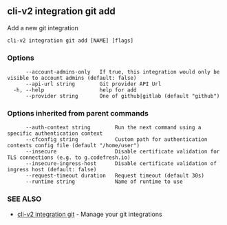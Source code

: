 ## cli-v2 integration git add

Add a new git integration

```
cli-v2 integration git add [NAME] [flags]
```

### Options

```
      --account-admins-only   If true, this integration would only be visible to account admins (default: false)
      --api-url string        Git provider API Url
  -h, --help                  help for add
      --provider string       One of github|gitlab (default "github")
```

### Options inherited from parent commands

```
      --auth-context string        Run the next command using a specific authentication context
      --cfconfig string            Custom path for authentication contexts config file (default "/home/user")
      --insecure                   Disable certificate validation for TLS connections (e.g. to g.codefresh.io)
      --insecure-ingress-host      Disable certificate validation of ingress host (default: false)
      --request-timeout duration   Request timeout (default 30s)
      --runtime string             Name of runtime to use
```

### SEE ALSO

* [cli-v2 integration git](cli-v2_integration_git.md)	 - Manage your git integrations

